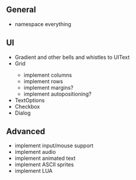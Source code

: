 ## General
<ul>
	<li>namespace everything</li>
</ul>

## UI
<ul>
	<li>Gradient and other bells and whistles to UIText</li>
	<li>Grid</li>
		<ul>
		<li>implement columns</li>
		<li>implement rows</li>
		<li>implement margins?</li>
		<li>implement autopositioning?</li>
		</ul>
	<li>TextOptions</li>
	<li>Checkbox</li>
	<li>Dialog</li>
</ul>

## Advanced
<ul>
	<li>implement input/mouse support</li>
	<li>implement audio</li>
	<li>implement animated text</li>
	<li>implement ASCII sprites</li>
	<li>implement LUA</li>
</ul>